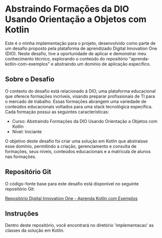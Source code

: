 # Abstraindo Formações da DIO Usando Orientação a Objetos com Kotlin

Este é o minha implementação para o projeto, desenvolvido como parte de um desafio proposto pela plataforma de aprendizado Digital Innovation One (DIO). Neste desafio, tive a oportunidade de aplicar e demonstrar meu conhecimento técnico, explorando o conteúdo do repositório "aprenda-kotlin-com-exemplos" e abstraindo um domínio de aplicação específico.

## Sobre o Desafio

O contexto do desafio está relacionado à DIO, uma plataforma educacional que oferece formações incríveis, visando preparar profissionais de TI para o mercado de trabalho. Essas formações abrangem uma variedade de conteúdos educacionais voltados para uma stack tecnológica específica. Cada formação possui as seguintes características:

- Curso: Abstraindo Formações da DIO Usando Orientação a Objetos com Kotlin
- Nível: Iniciante

O objetivo deste desafio foi criar uma solução em Kotlin que abstraisse esse domínio, permitindo a criação, gerenciamento e consulta de formações, seus níveis, conteúdos educacionais e a matrícula de alunos nas formações.

## Repositório Git

O código-fonte base para este desafio está disponível no seguinte repositório Git:

[Repositório Digital Innovation One - Aprenda Kotlin com Exemplos](https://github.com/digitalinnovationone/aprenda-kotlin-com-exemplos-lab)

## Instruções

Dentro deste repositório, você encontrará no diretório 'implementacao' as classes da solução em Kotlin.

